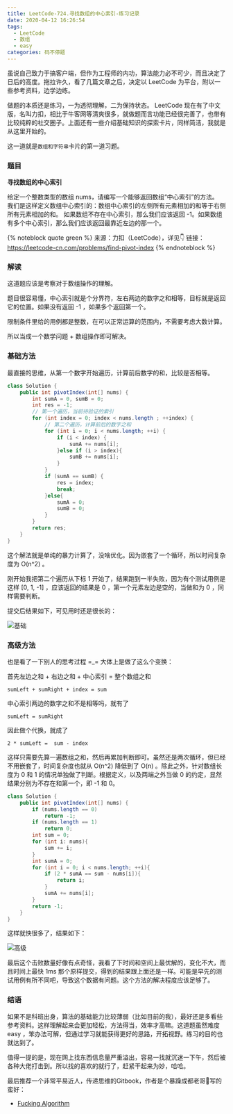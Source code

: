 ```yaml
---
title: LeetCode-724.寻找数组的中心索引-练习记录
date: 2020-04-12 16:26:54
tags:
  - LeetCode
  - 数组
  - easy
categories: 码不停题
---
```


虽说自己致力于搞客户端，但作为工程师的内功，算法能力必不可少，而且决定了日后的高度。拖拉许久，看了几篇文章之后，决定以 LeetCode 为平台，附以一些参考资料，边学边练。

做题的本质还是练习，一为透彻理解，二为保持状态。 LeetCode 现在有了中文版，名叫力扣，相比于牛客网等清爽很多，就做题而言功能已经很完善了，也带有比较纯粹的社交圈子。上面还有一些介绍基础知识的探索卡片，同样简洁，我就是从这里开始的。

这一道就是`数组和字符串`卡片的第一道习题。

<!--more-->

### 题目

**寻找数组的中心索引**

给定一个整数类型的数组 nums，请编写一个能够返回数组“中心索引”的方法。
我们是这样定义数组中心索引的：数组中心索引的左侧所有元素相加的和等于右侧所有元素相加的和。
如果数组不存在中心索引，那么我们应该返回 -1。如果数组有多个中心索引，那么我们应该返回最靠近左边的那一个。

{% noteblock quote green %}
来源：力扣（LeetCode），详见👇
链接：https://leetcode-cn.com/problems/find-pivot-index
{% endnoteblock %}

### 解读

这道题应该是考察对于数组操作的理解。

题目很容易懂，中心索引就是个分界符，左右两边的数字之和相等，目标就是返回它的位置。如果没有返回 -1 ，如果多个返回第一个。

限制条件里给的用例都是整数，在可以正常运算的范围内，不需要考虑大数计算。

所以当成一个数学问题 + 数组操作即可解决。

### 基础方法

最直接的思维，从第一个数字开始遍历，计算前后数字的和，比较是否相等。

```Java
class Solution {
    public int pivotIndex(int[] nums) {
        int sumA = 0, sumB = 0;
        int res = -1;
        // 第一个遍历，当前待验证的索引
        for (int index = 0; index < nums.length ; ++index) {
            // 第二个遍历，计算前后的数字之和
            for (int i = 0; i < nums.length; ++i) {
                if (i < index) {
                    sumA += nums[i];
                }else if (i > index){
                    sumB += nums[i];
                }
            }
            if (sumA == sumB) {
                res = index;
                break;
            }else{
                sumA = 0;
                sumB = 0;
            }
        }
        return res;
    }
}
```
这个解法就是单纯的暴力计算了，没啥优化。因为嵌套了一个循环，所以时间复杂度为 O(n^2) 。

刚开始我把第二个遍历从下标 1 开始了，结果跑到一半失败，因为有个测试用例是这样 [0, 1, -1] ，应该返回的结果是 0 ，第一个元素左边是空的，当做和为 0 ，同样需要判断。

提交后结果如下，可见用时还是很长的：

![基础](basic.png)

### 高级方法

也是看了一下别人的思考过程 =_= 大体上是做了这么个变换：

首先左边之和 + 右边之和 + 中心索引 = 整个数组之和

```
sumLeft + sumRight + index = sum

```

中心索引两边的数字之和不是相等吗，就有了 

```
sumLeft = sumRight 

```

因此做个代换，就成了

```
2 * sumLeft =  sum - index

```

这样只需要先算一遍数组之和，然后再累加判断即可。虽然还是两次循环，但已经不用嵌套了，时间复杂度也就从 O(n^2) 降低到了  O(n) 。除此之外，针对数组长度为 0 和 1 的情况单独做了判断。根据定义，以及两端之外当做 0 的约定，显然结果分别为不存在和第一个，即 -1 和 0。

```Java
class Solution {
    public int pivotIndex(int[] nums) {
        if (nums.length == 0)
            return -1;
        if (nums.length == 1)
            return 0;
        int sum = 0;
        for (int i: nums){
            sum += i;
        }
        int sumA = 0;
        for (int i = 0; i < nums.length; ++i){
            if (2 * sumA == sum - nums[i]){
                return i;
            }
            sumA += nums[i];
        }
        return -1;
    }
}
```

这样就快很多了，结果如下：

![高级](prime.png)

最后这个击败数量好像有点奇怪，我看了下时间和空间上最优解的，变化不大，而且时间上最快 1ms 那个原样提交，得到的结果跟上面还是一样。可能是早先的测试用例有所不同吧，导致这个数据有问题。这个方法的解决程度应该足够了。

### 结语

如果不是科班出身，算法的基础能力比较薄弱（比如目前的我），最好还是多看些参考资料。这样理解起来会更加轻松，方法得当，效率才高嘛。这道题虽然难度 easy ，笨办法可解，但通过学习就能获得更好的思路，开拓视野。练习的目的也就达到了。

值得一提的是，现在网上找东西信息量严重溢出，容易一找就沉迷一下午，然后被各种大佬打击到。所以找的喜欢的就行了，赶紧干起来为妙，哈哈。

最后推荐一个非常平易近人，传递思维的Gitbook，作者是个暴躁成都老哥🤣写的蛮好：

- [Fucking Algorithm](https://github.com/labuladong/fucking-algorithm)



